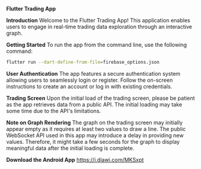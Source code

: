 **Flutter Trading App**

**Introduction**
Welcome to the Flutter Trading App! This application enables users to engage in real-time trading data exploration through an interactive graph.

**Getting Started**
To run the app from the command line, use the following command:

```bash
flutter run --dart-define-from-file=firebase_options.json
```

**User Authentication**
The app features a secure authentication system allowing users to seamlessly login or register. Follow the on-screen instructions to create an account or log in with existing credentials.

**Trading Screen**
Upon the initial load of the trading screen, please be patient as the app retrieves data from a public API. The initial loading may take some time due to the API's limitations.

**Note on Graph Rendering**
The graph on the trading screen may initially appear empty as it requires at least two values to draw a line. The public WebSocket API used in this app may introduce a delay in providing new values. Therefore, it might take a few seconds for the graph to display meaningful data after the initial loading is complete.

**Download the Android App**
https://i.diawi.com/MKSxpt
